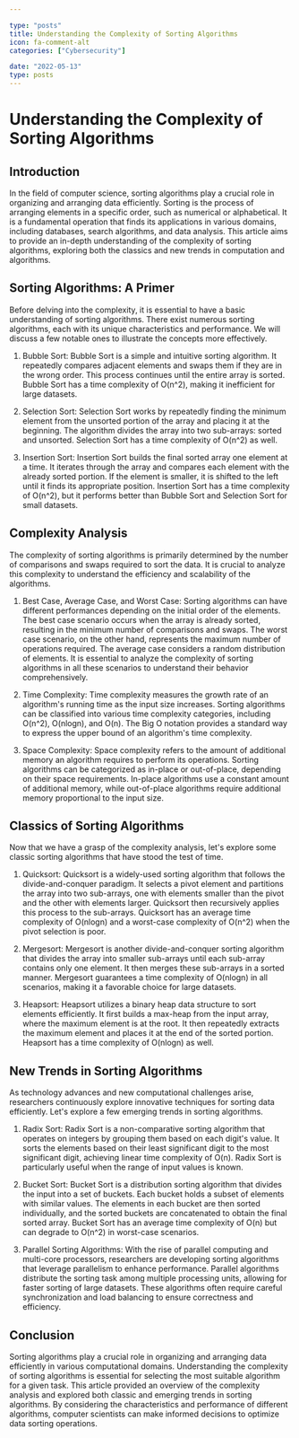 ```yaml
---

type: "posts"
title: Understanding the Complexity of Sorting Algorithms
icon: fa-comment-alt
categories: ["Cybersecurity"]

date: "2022-05-13"
type: posts
---
```





# Understanding the Complexity of Sorting Algorithms

## Introduction

In the field of computer science, sorting algorithms play a crucial role in organizing and arranging data efficiently. Sorting is the process of arranging elements in a specific order, such as numerical or alphabetical. It is a fundamental operation that finds its applications in various domains, including databases, search algorithms, and data analysis. This article aims to provide an in-depth understanding of the complexity of sorting algorithms, exploring both the classics and new trends in computation and algorithms.

## Sorting Algorithms: A Primer

Before delving into the complexity, it is essential to have a basic understanding of sorting algorithms. There exist numerous sorting algorithms, each with its unique characteristics and performance. We will discuss a few notable ones to illustrate the concepts more effectively.

1. Bubble Sort:
   Bubble Sort is a simple and intuitive sorting algorithm. It repeatedly compares adjacent elements and swaps them if they are in the wrong order. This process continues until the entire array is sorted. Bubble Sort has a time complexity of O(n^2), making it inefficient for large datasets.

2. Selection Sort:
   Selection Sort works by repeatedly finding the minimum element from the unsorted portion of the array and placing it at the beginning. The algorithm divides the array into two sub-arrays: sorted and unsorted. Selection Sort has a time complexity of O(n^2) as well.

3. Insertion Sort:
   Insertion Sort builds the final sorted array one element at a time. It iterates through the array and compares each element with the already sorted portion. If the element is smaller, it is shifted to the left until it finds its appropriate position. Insertion Sort has a time complexity of O(n^2), but it performs better than Bubble Sort and Selection Sort for small datasets.

## Complexity Analysis

The complexity of sorting algorithms is primarily determined by the number of comparisons and swaps required to sort the data. It is crucial to analyze this complexity to understand the efficiency and scalability of the algorithms.

1. Best Case, Average Case, and Worst Case:
   Sorting algorithms can have different performances depending on the initial order of the elements. The best case scenario occurs when the array is already sorted, resulting in the minimum number of comparisons and swaps. The worst case scenario, on the other hand, represents the maximum number of operations required. The average case considers a random distribution of elements. It is essential to analyze the complexity of sorting algorithms in all these scenarios to understand their behavior comprehensively.

2. Time Complexity:
   Time complexity measures the growth rate of an algorithm's running time as the input size increases. Sorting algorithms can be classified into various time complexity categories, including O(n^2), O(nlogn), and O(n). The Big O notation provides a standard way to express the upper bound of an algorithm's time complexity.

3. Space Complexity:
   Space complexity refers to the amount of additional memory an algorithm requires to perform its operations. Sorting algorithms can be categorized as in-place or out-of-place, depending on their space requirements. In-place algorithms use a constant amount of additional memory, while out-of-place algorithms require additional memory proportional to the input size.

## Classics of Sorting Algorithms

Now that we have a grasp of the complexity analysis, let's explore some classic sorting algorithms that have stood the test of time.

1. Quicksort:
   Quicksort is a widely-used sorting algorithm that follows the divide-and-conquer paradigm. It selects a pivot element and partitions the array into two sub-arrays, one with elements smaller than the pivot and the other with elements larger. Quicksort then recursively applies this process to the sub-arrays. Quicksort has an average time complexity of O(nlogn) and a worst-case complexity of O(n^2) when the pivot selection is poor.

2. Mergesort:
   Mergesort is another divide-and-conquer sorting algorithm that divides the array into smaller sub-arrays until each sub-array contains only one element. It then merges these sub-arrays in a sorted manner. Mergesort guarantees a time complexity of O(nlogn) in all scenarios, making it a favorable choice for large datasets.

3. Heapsort:
   Heapsort utilizes a binary heap data structure to sort elements efficiently. It first builds a max-heap from the input array, where the maximum element is at the root. It then repeatedly extracts the maximum element and places it at the end of the sorted portion. Heapsort has a time complexity of O(nlogn) as well.

## New Trends in Sorting Algorithms

As technology advances and new computational challenges arise, researchers continuously explore innovative techniques for sorting data efficiently. Let's explore a few emerging trends in sorting algorithms.

1. Radix Sort:
   Radix Sort is a non-comparative sorting algorithm that operates on integers by grouping them based on each digit's value. It sorts the elements based on their least significant digit to the most significant digit, achieving linear time complexity of O(n). Radix Sort is particularly useful when the range of input values is known.

2. Bucket Sort:
   Bucket Sort is a distribution sorting algorithm that divides the input into a set of buckets. Each bucket holds a subset of elements with similar values. The elements in each bucket are then sorted individually, and the sorted buckets are concatenated to obtain the final sorted array. Bucket Sort has an average time complexity of O(n) but can degrade to O(n^2) in worst-case scenarios.

3. Parallel Sorting Algorithms:
   With the rise of parallel computing and multi-core processors, researchers are developing sorting algorithms that leverage parallelism to enhance performance. Parallel algorithms distribute the sorting task among multiple processing units, allowing for faster sorting of large datasets. These algorithms often require careful synchronization and load balancing to ensure correctness and efficiency.

## Conclusion

Sorting algorithms play a crucial role in organizing and arranging data efficiently in various computational domains. Understanding the complexity of sorting algorithms is essential for selecting the most suitable algorithm for a given task. This article provided an overview of the complexity analysis and explored both classic and emerging trends in sorting algorithms. By considering the characteristics and performance of different algorithms, computer scientists can make informed decisions to optimize data sorting operations.
